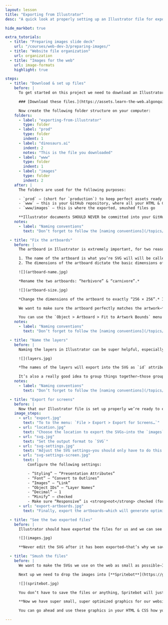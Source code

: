 ```yaml
---
layout: lesson
title: "Exporting from Illustrator"
desc: "A quick look at properly setting up an Illustrator file for exporting to SVG."

hide_markbot: true

extra_tutorials:
  - title: "Preparing images slide deck"
    url: "/courses/web-dev-3/preparing-images/"
  - title: "Website file organization"
    url: organization
  - title: "Images for the web"
    url: image-formats
    highlight: true

steps:
  - title: "Download & set up files"
    before: |
      To get started on this project we need to download an Illustrator file that we can manipulate & export.

      ### [Download these files.](https://assets.learn-the-web.algonquindesign.ca/web-dev-3/exporting-from-illustrator-download.zip)

      Now create the following folder structure on your computer:
    folders:
      - label: "exporting-from-illustrator"
        type: folder
      - label: "prod"
        type: folder
        indent: 1
      - label: "dinosaurs.ai"
        indent: 2
        notes: "This is the file you downloaded"
      - label: "www"
        type: folder
        indent: 1
      - label: "images"
        type: folder
        indent: 2
    after: |
      The folders are used for the following purposes:

      - `prod` — (short for `production`) to keep perfect assets ready for exporting, in case they need to be changed
      - `www` — this is your GitHub repository, where all your HTML & CSS files are (we’re not using GitHub right now)
      - `www/images` — this is where the exported, smushed files go

      **Illustrator documents SHOULD NEVER be committed into your GitHub repository.**
    notes:
      - label: "Naming conventions"
        text: "Don’t forget to follow the [naming conventions](/topics/naming-paths-cheat-sheet/#naming-conventions)."

  - title: "Fix the artboards"
    before: |
      The artboard in Illustrator is extremely important, for two reasons:

      1. The name of the artboard is what you’re SVG will will be called
      2. The dimensions of the artboard dictate the basic dimensions of the SVG artwork

      ![](artboard-name.jpg)

      *Rename the two artboards: “herbivore” & “carnivore”.*

      ![](artboard-size.jpg)

      *Change the dimensions of the artboard to exactly “256 × 256”.* I like to use `256` as a good starting size for SVG artboards.

      We want to make sure the artboard perfectly matches the artwork—**if there extra spaces around the artboard, those will cause the SVG to look funny.**

      You can use the `Object > Artboard > Fit to Artwork Bounds` menu option to make it faster—but sometimes I don’t like the artwork touching the sides of the artboard.
    notes:
      - label: "Naming conventions"
        text: "Don’t forget to follow the [naming conventions](/topics/naming-paths-cheat-sheet/#naming-conventions) when naming your artboards."

  - title: "Name the layers"
    before: |
      Naming the layers in Illustrator can be super helpful, especially when we animate and make the SVGs interactive.

      ![](layers.jpg)

      *The names of the layers will export into the SVG as `id` attributes that we can target with CSS & JavaScript.*

      It’s also a really good idea to group things together—those groups will be represented in the SVG as different tags.
    notes:
      - label: "Naming conventions"
        text: "Don’t forget to follow the [naming conventions](/topics/naming-paths-cheat-sheet/#naming-conventions) when naming your layers."

  - title: "Export for screens"
    before: |
      Now that our Illustrator file is set up properly we’re ready to export the SVGs.
    image_steps:
      - url: "export.jpg"
        text: "To to the menu: `File > Export > Export for Screens…`"
      - url: "location.jpg"
        text: "Choose the location to export the SVGs—into the `images` folder in your `www` folder."
      - url: "svg.jpg"
        text: "Set the output format to `SVG`"
      - url: "svg-settings.jpg"
        text: "Adjust the SVG settings—you should only have to do this once, Illustrator should remember."
      - url: "svg-settings-screen.jpg"
        text: |
          Configure the following settings:

          - “Styling” — “Presentation Attributes”
          - “Font” — “Convert to Outlines”
          - “Images” — “Link”
          - “Object IDs” — “Layer Names”
          - “Decimal” — 1
          - “Minify” — checked
          - Make sure “Responsive” is <strong>not</strong> checked (for better browser support)
      - url: "export-artboards.jpg"
        text: "Finally, export the artboards—which will generate optimized SVG graphics"

  - title: "See the two exported files"
    before: |
      Illustrator should have exported the files for us and we can see them in our `images` folder:

      ![](images.jpg)

      **Never edit the SVG after it has been exported—that’s why we save the AI file. AI files are for editing, SVG files are for using on the website.**

  - title: "Smush the files"
    before: |
      We want to make the SVGs we use on the web as small as possible—Illustrator only does part of the job.

      Next up we need to drop the images into [**Spritebot**](https://github.com/thomasjbradley/spritebot) to really reduce their file size—it won’t reduce the quality in any way.

      ![](spritebot.jpg)

      You don’t have to save the files or anything, Spritebot will just overwrite your graphics with ones that are smaller size.

      **Now we have super small, super optimized graphics for our website that will help it load quickly.**

      You can go ahead and use these graphics in your HTML & CSS how you’re used to.

---
```

